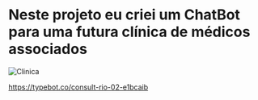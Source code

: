 <h1>Neste projeto eu criei um ChatBot para uma futura clínica de médicos associados</h1>

![Clinica](https://github.com/user-attachments/assets/73609855-a378-41f3-95d8-d946ce6f3ed7)

<https://typebot.co/consult-rio-02-e1bcaib>
